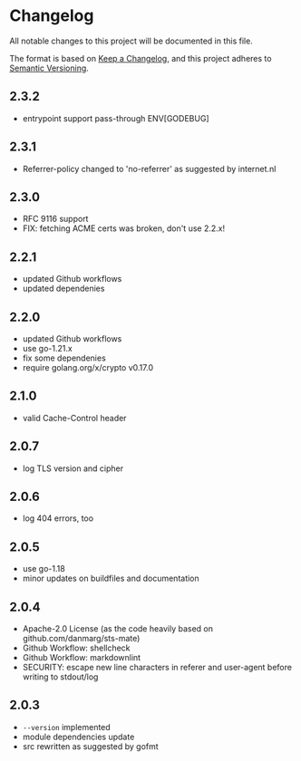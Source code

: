 # Changelog

All notable changes to this project will be documented in this file.

The format is based on [Keep a Changelog](https://keepachangelog.com/en/1.0.0/),
and this project adheres to [Semantic Versioning](https://semver.org/spec/v2.0.0.html).

## 2.3.2

- entrypoint support pass-through ENV[GODEBUG]

## 2.3.1

- Referrer-policy changed to 'no-referrer' as suggested by internet.nl

## 2.3.0

- RFC 9116 support
- FIX: fetching ACME certs was broken, don't use 2.2.x!

## 2.2.1

- updated Github workflows
- updated dependenies

## 2.2.0

- updated Github workflows
- use go-1.21.x
- fix some dependenies
- require golang.org/x/crypto v0.17.0

## 2.1.0

- valid Cache-Control header

## 2.0.7

- log TLS version and cipher

## 2.0.6

- log 404 errors, too

## 2.0.5

- use go-1.18
- minor updates on buildfiles and documentation

## 2.0.4

- Apache-2.0 License (as the code heavily based on github.com/danmarg/sts-mate)
- Github Workflow: shellcheck
- Github Workflow: markdownlint
- SECURITY: escape new line characters in referer and user-agent before writing
  to stdout/log

## 2.0.3

- `--version` implemented
- module dependencies update
- src rewritten as suggested by gofmt
